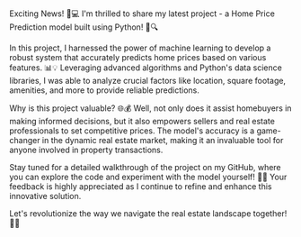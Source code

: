 Exciting News! 🏡💻 I'm thrilled to share my latest project - a Home Price Prediction model built using Python! 🚀🔍

In this project, I harnessed the power of machine learning to develop a robust system that accurately predicts home prices based on various features. 📊💡 Leveraging advanced algorithms and Python's data science libraries, I was able to analyze crucial factors like location, square footage, amenities, and more to provide reliable predictions.

Why is this project valuable? 🌐💰 Well, not only does it assist homebuyers in making informed decisions, but it also empowers sellers and real estate professionals to set competitive prices. The model's accuracy is a game-changer in the dynamic real estate market, making it an invaluable tool for anyone involved in property transactions.

Stay tuned for a detailed walkthrough of the project on my GitHub, where you can explore the code and experiment with the model yourself! 🚀🐍 Your feedback is highly appreciated as I continue to refine and enhance this innovative solution.

Let's revolutionize the way we navigate the real estate landscape together! 🌟🏡